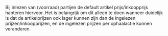 Bij inlezen van (voorraad) partijen de default artikel prijs/inkoopprijs hanteren hiervoor. Het is belangrijk om dit alleen te doen wanneer duidelijk is dat de artikelprijzen ook lager kunnen zijn dan de ingelezen prijzen/inkoopprijzen, en de ingelezen prijzen per ophaalactie kunnen veranderen.